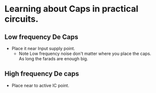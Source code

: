 # Learning about Caps in practical circuits.

## Low frequency De Caps
* Place it near Input supply point.
  * Note Low frequency noise don't matter where you place the caps. As long the farads are enough big.  

## High frequency De caps
* Place near to active IC point. 
